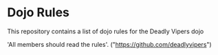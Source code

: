 Dojo Rules
==========

This repository contains a list of dojo rules for the Deadly Vipers dojo

'All members should read the rules'.
("https://github.com/deadlyvipers")

